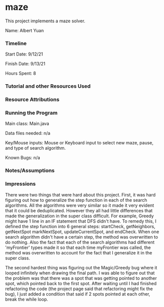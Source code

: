 maze
====

This project implements a maze solver.

Name: Albert Yuan

### Timeline

Start Date: 9/12/21
 
Finish Date: 9/13/21

Hours Spent: 8


### Tutorial and other Resources Used


### Resource Attributions


### Running the Program

Main class: Main.java

Data files needed: n/a

Key/Mouse inputs: Mouse or Keyboard input to select new maze,
pause, and type of search algorithm.

Known Bugs: n/a


### Notes/Assumptions


### Impressions
There were two things that were hard about this project. First, it was hard figuring out
how to generalize the step function in each of the search algorithms. All the algorithms were very
similar so it made it very evident that it could be deduplicated. However they all had little differences that
made the generalization in the super class difficult. For example, Greedy might have 1 line in an IF statement that
DFS didn't have. To remedy this, I defined the step function into 6 general steps: startCheck, getNeighbors, getNextSpot
markNextSpot, updateCurrentSpot, and endCheck. When one search algorithm didn't have a certain step, the method was 
overwritten to do nothing. Also the fact that each of the search algorithms had different 'myFrontier' types made it so
that each time myFrontier was called, the method was overwritten to account for the fact that I generalize it in the 
super class.

The second hardest thing was figuring out the Magic/Greedy bug where it looped infinitely when drawing the final path.
I was able to figure out that the problem was that there was a spot that was getting pointed to another spot, which 
pointed back to the first spot. After waiting until I had finished refactoring the code (the project page said that 
refactoring might fix the bug), I just added a condition that said if 2 spots pointed at each other, break the while 
loop. 
